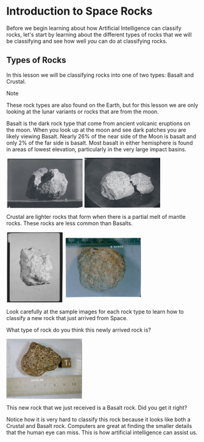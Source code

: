 # Introduction to Space Rocks

Before we begin learning about how Artificial Intelligence can classify rocks, let's start by learning about the different types of rocks that we will be classifying and see how well *you* can do at classifying rocks.

## Types of Rocks

In this lesson we will be classifying rocks into one of two types: Basalt and Crustal.

> [!NOTE]
> These rock types are also found on the Earth, but for this lesson we are only looking at the lunar variants or rocks that are from the moon.

Basalt is the dark rock type that come from ancient volcanic eruptions on the moon. When you look up at the moon and see dark patches you are likely viewing Basalt. Nearly 26% of the near side of the Moon is basalt and only 2% of the far side is basalt. Most basalt in either hemisphere is found in areas of lowest elevation, particularly in the very large impact basins.

<img src="..\Media/Basalt_Cristobalite_s69-45569.jpg" width="200" align="center">
<img src="..\Media/Basalt_Cristobalite_s69-45583.jpg" width="200" align="center">

Crustal are lighter rocks that form when there is a partial melt of mantle rocks. These rocks are less common than Basalts.

<img src="..\Media/Crustal_Anorthosite_s72-18182.jpg" width="150" align="center">
<img src="..\Media/Crustal_Anorthosite_s72-46804.jpg" width="200" align="center">

Look carefully at the sample images for each rock type to learn how to classify a new rock that just arrived from Space.

What type of rock do you think this newly arrived rock is?

<img src="..\Media/Basalt_Cristobalite_s75-31692.jpg" width="200" align="center">

This new rock that we just received is a Basalt rock. Did you get it right?

Notice how it is very hard to classify this rock because it looks like both a Crustal and Basalt rock. Computers are great at finding the smaller details that the human eye can miss. This is how artificial intelligence can assist us.
